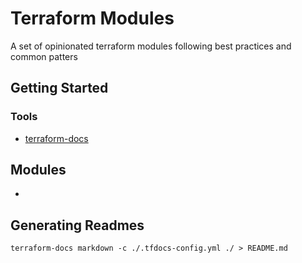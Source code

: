 # Terraform Modules
A set of opinionated terraform modules following best practices and common patters

## Getting Started

### Tools
- [terraform-docs](https://github.com/terraform-docs/terraform-docs)

## Modules

 - 


## Generating Readmes

```shell
terraform-docs markdown -c ./.tfdocs-config.yml ./ > README.md
```
